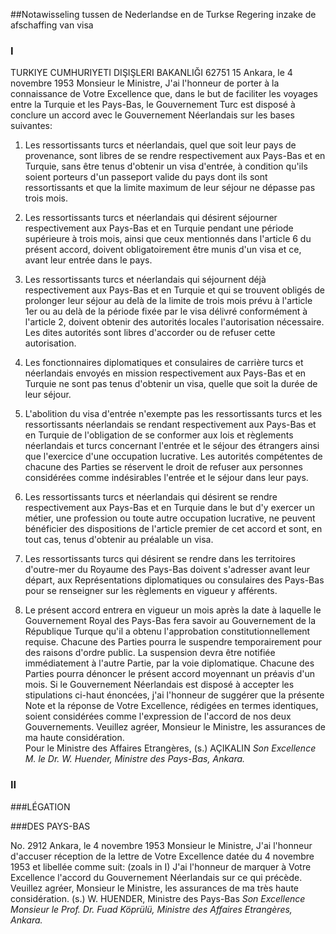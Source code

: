 <meta http-equiv='Content-Type' content='text/html; charset=utf-8' />

##Notawisseling tussen de Nederlandse en de Turkse Regering inzake de afschaffing van visa

### I  

TURKIYE CUMHURIYETI DIŞIŞLERI BAKANLIĞI 62751 15 Ankara, le 4 novembre 1953 Monsieur le Ministre, J'ai l'honneur de porter à la connaissance de Votre Excellence que, dans le but de faciliter les voyages entre la Turquie et les Pays-Bas, le Gouvernement Turc est disposé à conclure un accord avec le Gouvernement Néerlandais sur les bases suivantes: 

1. Les ressortissants turcs et néerlandais, quel que soit leur pays de provenance, sont libres de se rendre respectivement aux Pays-Bas et en Turquie, sans être tenus d'obtenir un visa d'entrée, à condition qu'ils soient porteurs d'un passeport valide du pays dont ils sont ressortissants et que la limite maximum de leur séjour ne dépasse pas trois mois.  

2. Les ressortissants turcs et néerlandais qui désirent séjourner respectivement aux Pays-Bas et en Turquie pendant une période supérieure à trois mois, ainsi que ceux mentionnés dans l'article 6 du présent accord, doivent obligatoirement être munis d'un visa et ce, avant leur entrée dans le pays.  

3. Les ressortissants turcs et néerlandais qui séjournent déjà respectivement aux Pays-Bas et en Turquie et qui se trouvent obligés de prolonger leur séjour au delà de la limite de trois mois prévu à l'article 1er ou au delà de la période fixée par le visa délivré conformément à l'article 2, doivent obtenir des autorités locales l'autorisation nécessaire. Les dites autorités sont libres d'accorder ou de refuser cette autorisation.  

4. Les fonctionnaires diplomatiques et consulaires de carrière turcs et néerlandais envoyés en mission respectivement aux Pays-Bas et en Turquie ne sont pas tenus d'obtenir un visa, quelle que soit la durée de leur séjour.  

5. L'abolition du visa d'entrée n'exempte pas les ressortissants turcs et les ressortissants néerlandais se rendant respectivement aux Pays-Bas et en Turquie de l'obligation de se conformer aux lois et règlements néerlandais et turcs concernant l'entrée et le séjour des étrangers ainsi que l'exercice d'une occupation lucrative. Les autorités compétentes de chacune des Parties se réservent le droit de refuser aux personnes considérées comme indésirables l'entrée et le séjour dans leur pays.  

6. Les ressortissants turcs et néerlandais qui désirent se rendre respectivement aux Pays-Bas et en Turquie dans le but d'y exercer un métier, une profession ou toute autre occupation lucrative, ne peuvent bénéficier des dispositions de l'article premier de cet accord et sont, en tout cas, tenus d'obtenir au préalable un visa.  

7. Les ressortissants turcs qui désirent se rendre dans les territoires d'outre-mer du Royaume des Pays-Bas doivent s'adresser avant leur départ, aux Représentations diplomatiques ou consulaires des Pays-Bas pour se renseigner sur les règlements en vigueur y afférents.  

8. Le présent accord entrera en vigueur un mois après la date à laquelle le Gouvernement Royal des Pays-Bas fera savoir au Gouvernement de la République Turque qu'il a obtenu l'approbation constitutionnellement requise. Chacune des Parties pourra le suspendre temporairement pour des raisons d'ordre public. La suspension devra être notifiée immédiatement à l'autre Partie, par la voie diplomatique. Chacune des Parties pourra dénoncer le présent accord moyennant un préavis d'un mois.   Si le Gouvernement Néerlandais est disposé à accepter les stipulations ci-haut énoncées, j'ai l'honneur de suggérer que la présente Note et la réponse de Votre Excellence, rédigées en termes identiques, soient considérées comme l'expression de l'accord de nos deux Gouvernements. Veuillez agréer, Monsieur le Ministre, les assurances de ma haute considération.   
Pour le Ministre des Affaires Etrangères, (s.) AÇIKALIN  *Son Excellence*   *M. le Dr. W. Huender,*   *Ministre des Pays-Bas,*   *Ankara.*   

### II  

###LÉGATION

###DES PAYS-BAS

No. 2912 Ankara, le 4 novembre 1953 Monsieur le Ministre, J'ai l'honneur d'accuser réception de la lettre de Votre Excellence datée du 4 novembre 1953 et libellée comme suit:  (zoals in I)  J'ai l'honneur de marquer à Votre Excellence l'accord du Gouvernement Néerlandais sur ce qui précède. Veuillez agréer, Monsieur le Ministre, les assurances de ma très haute considération. (s.) W. HUENDER, Ministre des Pays-Bas  *Son Excellence*   *Monsieur le Prof. Dr. Fuad Köprülü,*   *Ministre des Affaires Etrangères,*   *Ankara.*    
